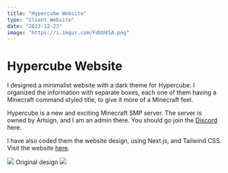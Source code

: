```yaml
---
title: "Hypercube Website"
type: "Client Website"
date: "2023-12-23"
image: "https://i.imgur.com/FdUU4SA.png"
---
```


# Hypercube Website

I designed a minimalist website with a dark theme for Hypercube. I organized the information with separate boxes, each one of them having a Minecraft command styled title, to give it more of a Minecraft feel.

Hypercube is a new and exciting Minecraft SMP server. The server is owned by Artsign, and I am an admin there. You should go join the [Discord](https://discord.gg/44mrva5Hxu) here.

I have also coded them the website design, using Next.js, and Tailwind CSS. Visit the website [here](https://www.hypercubemc.com/).

![](https://i.imgur.com/nlIzgTd.png)
Original design
![](https://i.imgur.com/qj84f2Z.png)
